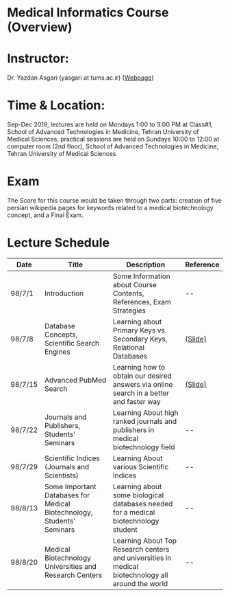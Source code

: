 # Medical Informatics Course (Overview)

# Instructor: 
Dr. Yazdan Asgari (yasgari at tums.ac.ir) ([Webpage](https://www.tums.ac.ir/faculties/yasgari))
# Time & Location: 
Sep-Dec 2019, lectures are held on Mondays 1:00 to 3:00 PM at Class#1, School of Advanced Technologies in Medicine, Tehran University of Medical Sciences, practical sessions are held on Sundays 10:00 to 12:00 at computer room (2nd floor), School of Advanced Technologies in Medicine, Tehran University of Medical Sciences
# Exam
The Score for this course would be taken through two parts: creation of five persian wikipedia pages for keywords related to a medical biotechnology concept, and a Final Exam.
# Lecture Schedule
| Date | Title | Description | Reference |
| --- | --- | --- | --- |
| 98/7/1 | Introduction | Some Information about Course Contents, References, Exam Strategies | -- |
| 98/7/8 | Database Concepts, Scientific Search Engines | Learning about Primary Keys vs. Secondary Keys, Relational Databases | [(Slide)](/slides/01-02-Intro.pdf) |
| 98/7/15 | Advanced PubMed Search | Learning how to obtain our desired answers via online search in a better and faster way | [(Slide)](/slides/03-Search-Pubmed.pdf) |
| 98/7/22 | Journals and Publishers, Students’ Seminars | Learning About high ranked journals and publishers in medical biotechnology field | -- |
| 98/7/29 | Scientific Indices (Journals and Scientists) | Learning About various Scientific Indices | -- |
| 98/8/13 | Some Important Databases for Medical Biotechnology, Students’ Seminars | Learning about some biological databases needed for a medical biotechnology student | -- |
| 98/8/20 | Medical Biotechnology Universities and Research Centers | Learning About Top Research centers and universities in medical biotechnology all around the world | -- |
